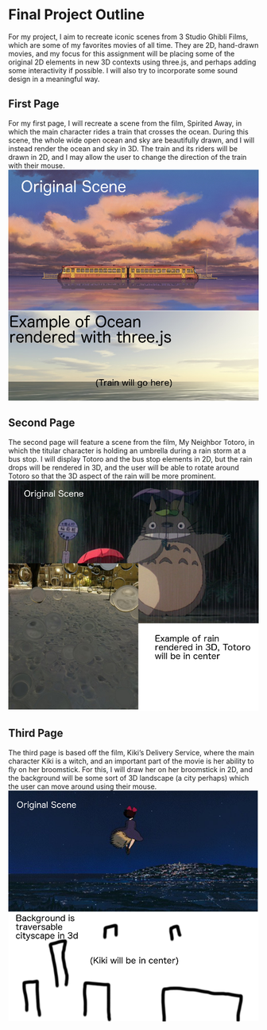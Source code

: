 # Final Project Outline
For my project, I aim to recreate iconic scenes from 3 Studio Ghibli Films, which are some of my favorites movies of all time.
They are 2D, hand-drawn movies, and my focus for this assignment will be placing some of the original 2D elements in new 3D contexts using three.js, and perhaps adding some interactivity if possible. I will also try to incorporate some sound design in a meaningful way.

## First Page
For my first page, I will recreate a scene from the film, Spirited Away, in which the main character rides a train that crosses the ocean. During this scene, the whole wide open ocean and sky are beautifully drawn, and I will instead render the ocean and sky in 3D. The train and its riders will be drawn in 2D, and I may allow the user to change the direction of the train with their mouse.
![First Page Mockup](https://github.com/Waz1215/380FinalProject/blob/master/images/SpiritedAwayMockUp.png "Mock Up:")

## Second Page
The second page will feature a scene from the film, My Neighbor Totoro, in which the titular character is holding an umbrella during a rain storm at a bus stop. I will display Totoro and the bus stop elements in 2D, but the rain drops will be rendered in 3D, and the user will be able to rotate around Totoro so that the 3D aspect of the rain will be more prominent.
![Second Page Mockup](https://github.com/Waz1215/380FinalProject/blob/master/images/TotoroMockUp.png "Mock Up:")

## Third Page
The third page is based off the film, Kiki’s Delivery Service, where the main character Kiki is a witch, and an important part of the movie is her ability to fly on her broomstick. For this, I will draw her on her broomstick in 2D, and the background will be some sort of 3D landscape (a city perhaps) which the user can move around using their mouse.
![First Page Mockup](https://github.com/Waz1215/380FinalProject/blob/master/images/KikiMockUp.png "Mock Up: ")